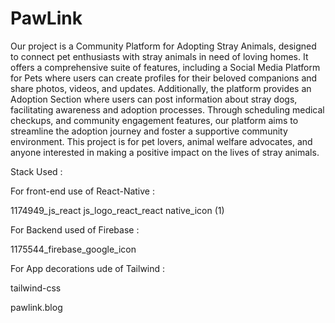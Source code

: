 # PawLink

Our project is a Community Platform for Adopting Stray Animals, designed to connect pet enthusiasts with stray animals in need of loving homes. It offers a comprehensive suite of features, including a Social Media Platform for Pets where users can create profiles for their beloved companions and share photos, videos, and updates. Additionally, the platform provides an Adoption Section where users can post information about stray dogs, facilitating awareness and adoption processes. Through scheduling medical checkups, and community engagement features, our platform aims to streamline the adoption journey and foster a supportive community environment. This project is for pet lovers, animal welfare advocates, and anyone interested in making a positive impact on the lives of stray animals.


Stack Used :

For front-end use of React-Native :

1174949_js_react js_logo_react_react native_icon (1)

For Backend used of Firebase :

1175544_firebase_google_icon

For App decorations ude of Tailwind :

tailwind-css

pawlink.blog

